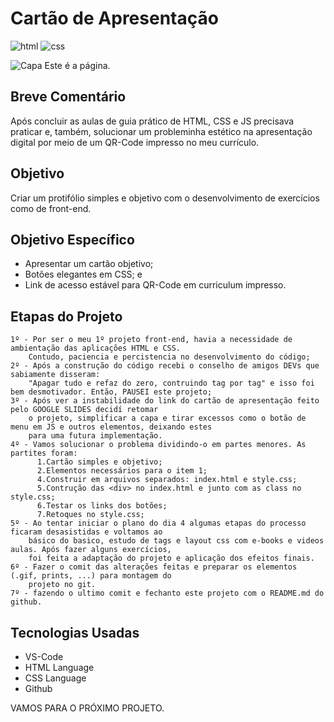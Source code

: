 # Cartão de Apresentação
![html](https://img.shields.io/badge/HTML%20--F3AA60)
![css](https://img.shields.io/badge/..CSS%20--9BE8D8)

![Capa](https://github.com/DiegoVelosoS/Proj.1-CVisita/assets/124423575/a1f51d31-cec3-4fef-a28a-39eab3f0478a)
Este é a página.

## Breve Comentário
Após concluir as aulas de guia prático de HTML, CSS e JS precisava praticar e, também, solucionar um probleminha estético
na apresentação digital por meio de um QR-Code impresso no meu currículo.

## Objetivo
Criar um protifólio simples e objetivo com o desenvolvimento de exercícios como de front-end.

## Objetivo Específico
* Apresentar um cartão objetivo;
* Botões elegantes em CSS; e
* Link de acesso estável para QR-Code em curriculum impresso.

## Etapas do Projeto
    1º - Por ser o meu 1º projeto front-end, havia a necessidade de ambientação das aplicações HTML e CSS.
        Contudo, paciencia e percistencia no desenvolvimento do código;
    2º - Após a construção do código recebi o conselho de amigos DEVs que sabiamente disseram:
        "Apagar tudo e refaz do zero, contruindo tag por tag" e isso foi bem desmotivador. Então, PAUSEI este projeto;
    3º - Após ver a instabilidade do link do cartão de apresentação feito pelo GOOGLE SLIDES decidí retomar
        o projeto, simplificar a capa e tirar excessos como o botão de menu em JS e outros elementos, deixando estes
        para uma futura implementação.
    4º - Vamos solucionar o problema dividindo-o em partes menores. As partites foram:
          1.Cartão simples e objetivo;
          2.Elementos necessários para o item 1;
          4.Construir em arquivos separados: index.html e style.css;
          5.Contrução das <div> no index.html e junto com as class no style.css;
          6.Testar os links dos botões;
          7.Retoques no style.css;
    5º - Ao tentar iniciar o plano do dia 4 algumas etapas do processo ficaram desasistidas e voltamos ao
        básico do basico, estudo de tags e layout css com e-books e videos aulas. Após fazer alguns exercícios,
        foi feita a adaptação do projeto e aplicação dos efeitos finais.
    6º - Fazer o comit das alterações feitas e preparar os elementos (.gif, prints, ...) para montagem do
        projeto no git.
    7º - fazendo o ultimo comit e fechanto este projeto com o README.md do github.


## Tecnologias Usadas
* VS-Code
* HTML Language
* CSS Language
* Github


VAMOS PARA O PRÓXIMO PROJETO.
